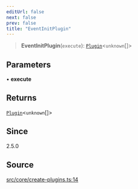 ```yaml
---
editUrl: false
next: false
prev: false
title: "EventInitPlugin"
---
```


> **EventInitPlugin**(`execute`): [`Plugin`](/v4/api/interfaces/plugin/)\<`unknown`[]\>

## Parameters

• **execute**

## Returns

[`Plugin`](/v4/api/interfaces/plugin/)\<`unknown`[]\>

## Since

2.5.0

## Source

[src/core/create-plugins.ts:14](https://github.com/sern-handler/handler/blob/2f778f4dc2510724f049f19e69e0afca26d6bcad/src/core/create-plugins.ts#L14)
